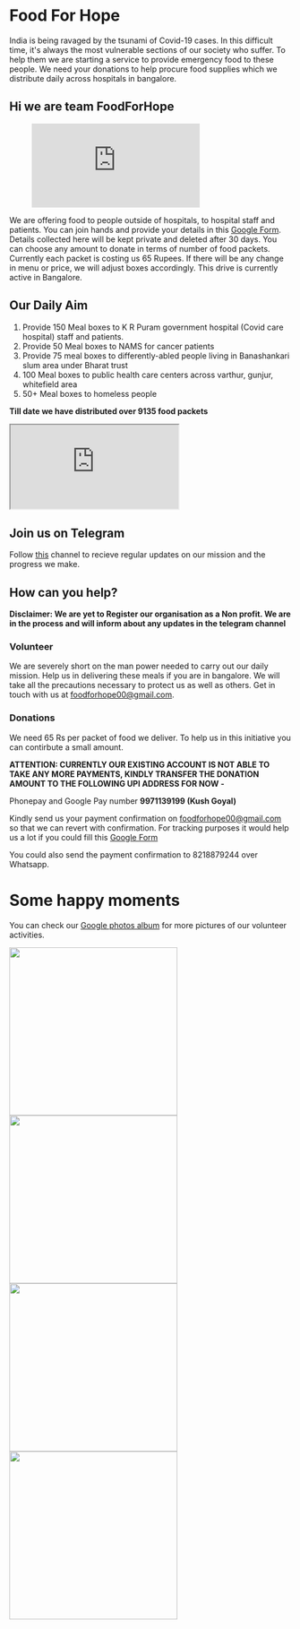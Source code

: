 # Food For Hope
India is being ravaged by the tsunami of Covid-19 cases. In this difficult time, it's always the most vulnerable sections of our society who suffer. To help them we are starting a service to provide emergency food to these people. We need your donations to help procure food supplies which we distribute daily across hospitals in bangalore.
## Hi we are team FoodForHope


<figure class="video_container">
  <iframe src="https://www.youtube.com/watch?v=_-6dE9r-ziw" frameborder="0" allowfullscreen="true"> </iframe>
</figure>


We are offering food to people outside of hospitals, to hospital staff and patients. You can join hands and provide your details in this [Google Form](https://forms.gle/MrSGPGru2aURSCbA8). Details collected here will be kept private and deleted after 30 days. You can choose any amount to donate in terms of  number of food packets. Currently each packet is costing us 65 Rupees. If there will be any change in menu or price, we will adjust boxes accordingly. This drive is currently active in Bangalore.
## Our Daily Aim 
1. Provide 150 Meal boxes to K R Puram government hospital (Covid care hospital) staff and patients. 
2. Provide 50 Meal boxes to NAMS for cancer patients
3. Provide 75 meal boxes to differently-abled people living in Banashankari slum area under Bharat trust
4. 100 Meal boxes to public health care centers across varthur, gunjur, whitefield area
5. 50+ Meal boxes to homeless people 

__Till date we have distributed over 9135 food packets__

<iframe src="https://docs.google.com/spreadsheets/d/e/2PACX-1vTCpzmuU7A5e7-fnUMeO1Vrck5e5-1p-yWXHaljiovSWrKfBvqxLJ4ouYTgnbV65kOw24N79baYqWIN/pubhtml?gid=420595909&amp;single=false&amp;widget=true&amp;headers=false"></iframe>

## Join us on Telegram
Follow [this](https://t.me/FoodForHope) channel to recieve regular updates on our mission and the progress we make. 

## How can you help?

**Disclaimer: We are yet to Register our organisation as a Non profit. We are in the process and will inform about any updates in the telegram channel**

### Volunteer
We are severely short on the man power needed to carry out our daily mission. Help us in delivering these meals if you are in bangalore. We will take all the precautions necessary to protect us as well as others. Get in touch with us at foodforhope00@gmail.com.
### Donations
We need 65 Rs per packet of food we deliver. To help us in this initiative you can contirbute a small amount. 

**ATTENTION: CURRENTLY OUR EXISTING ACCOUNT IS NOT ABLE TO TAKE ANY MORE PAYMENTS, KINDLY TRANSFER THE DONATION AMOUNT TO THE FOLLOWING UPI ADDRESS FOR NOW -**

Phonepay and Google Pay number
**9971139199 (Kush Goyal)**

<!--#### UPI (Not functional currently)
Please transfer amounts directly to the below contacts
𝟖𝟐𝟏𝟖𝟖𝟕𝟗𝟐𝟒𝟒@𝐩𝐚𝐲𝐭𝐦 (𝐒𝐚𝐮𝐦𝐚𝐲𝐚 𝐆𝐮𝐩𝐭𝐚) 
8218879244 (Kush Goyal: Google Pay) -->

<!--#### Paytm Wallet
 𝟖𝟐𝟏𝟖𝟖𝟕𝟗𝟐𝟒𝟒 (Saumaya Gupta) -->

<!--#### Whatsapp
You can pay on the following account
<p float="left">
  <img src="https://user-images.githubusercontent.com/5796258/116341438-8df35b80-a7fe-11eb-8fbd-002fa4cfd23b.jpeg" width="500" />
</p> -->

<!--#### Account Details (Not functional currently)
**Account number**: 918218879244 
**IFSC**: PYTM0123456
**Bank**: Paytm Bank
**Name**: Saumaya Gupta -->

Kindly send us your payment confirmation on foodforhope00@gmail.com so that we can revert with confirmation. For tracking purposes it would help us a lot if you could fill this [Google Form](https://forms.gle/MrSGPGru2aURSCbA8)

You could also send the payment confirmation to 8218879244 over Whatsapp.

# Some happy moments
You can check our [Google photos album](https://photos.app.goo.gl/PUdDLUDadChEh1Hf9) for more pictures of our volunteer activities.


<p float="left">
  <img src="https://user-images.githubusercontent.com/5796258/116056156-1658eb80-a69b-11eb-8032-8abcfeb9c9cc.jpeg" width="300" />
  <img src="https://user-images.githubusercontent.com/5796258/116056069-ff19fe00-a69a-11eb-86b2-0c16ae8b4f79.jpeg" width="300" /> 
  <img src="https://user-images.githubusercontent.com/5796258/116056789-cd556700-a69b-11eb-89ba-038f017526a3.jpeg" width="300" />
  <img src="https://user-images.githubusercontent.com/5796258/116060212-4b673d00-a69f-11eb-9347-8341461ef971.jpeg" width="300" />
  
</p>


